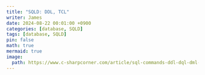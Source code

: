 ```yaml
---
title: "SQLD: DDL, TCL"
writer: James
date: 2024-08-22 00:01:00 +0900
categories: [database, SQLD]
tags: [database, SQLD]
pin: false
math: true
mermaid: true
image:
  path: https://www.c-sharpcorner.com/article/sql-commands-ddl-dql-dml-dcl-tcl-with-examples/Images/SQL_Diagram.drawio.png
---  
```


